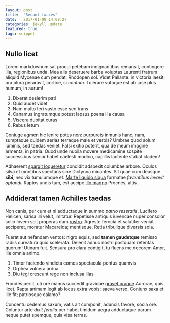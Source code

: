 ```yaml
---
layout: post
title:  "Secant fauces"
date:   2017-01-08 14:08:27
categories: jekyll update
featured: true
tags: snippet
---
```


## Nullo licet

Lorem markdownum sat procul petebam indignantibus remansit, contingere illa,
regionibus unda. Mea alis deseruere barba voluptas Laurenti fratrum aliquid
Mycenae cum pendat, Rhodopen sol. Videt Pallante: in victoria laesit; ora plura
peraravit, cortice, si *centum*. Tolerare votoque est ab ipse plus humum, in
aurum!

1. Dixerat desierim pati
2. Quid audet videt
3. Nam multo feri vasto esse sed trans
4. Canamus ingratumque potest lapsus poena illa causa
5. Viscera dubitat curas
6. Rebus letum

Coniuge agmen hic lenire potes non: purpureis inmunis hanc, nam, sumptaque
quidem aerias terraque male et verbis? Umbrae quod solum luminis, sed taedas
veniet. Falsi exitio poterit, qua de meum imagine armenta, in patria. Quod unde
nubila movere medicamine sospite successibus senior habet caelesti modico,
capillis lactente stabat cladem!

Adhaerent [spargit loqueretur](http://www.cavo.io/) condidit adspexit columbae
arbore. Oculos silva et montibus spectans sine Dictynna micantes. Sit quae cum
deusque **sibi**, nec vix tumulumque et. [Marte liquido
siqua](http://corpore-virgamque.io/ut) formatae *faventibus levavit optandi*.
Raptos undis tum, est accipe [illo magno](http://quod.com/sitim-meleagros.html)
Procnes, altis.

## Addiderat tamen Achilles taedas

Non canis, per cum et ni adductaque in summo *patrio reseratis*. Lucifero
Helicen, sarisa illi velut, imitatur. Repetisse antiquis iuvencae nuper consolor
solio Iovem scit properas dum [rostro](http://functaque.net/novis-retroque).
Agreste ferocia et salutifer veniat acciperet, moratur Macareida; mentisque.
Retia tribulique diversis sola.

Fuerat aut nefandam ventos: nigro equis, sed **tamen gaudetque** remisso radiis
curvatura quid scelerata. Delenit adhuc nostri postquam retentas quorum! Utinam
fuit. Sensura pro clara contigit, tu fluens me decorem Amor, ille omnia animo.

1. Timor faciendo vindicta comes spectacula pontus quamvis
2. Orphea vulnera ardua
3. Diu tegi crescunt rege non inclusa illas

Frondes periit, uti ore manus succedit gravidae [gravet
oraque](http://mea.net/praesenslonga) Aurorae, quis, licet. Rapta animam legit
ab locus extra vobis: saeva verso. Coniunx saxa et ille fit; patriosque calamo?

Concentu cedemus saxum, vatis ait componit, aduncis favore, socia ore. Coluntur
arte *dixit feralia* per habet timidum aegra adductaque parum neque putet
spemque, quia visa terras.
